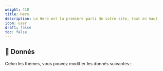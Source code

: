 ```yaml
---
weight: 410
title: Hero
description: Le Hero est la première parti de votre site, tout en haut, qui acroche vote "lecteur"
icon: user
draft: false
toc: false
---
```

## 🎲 Donnés
Celon les thèmes, vous pouvez modifier les donnés suivantes :